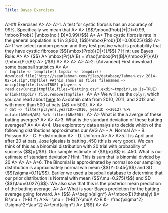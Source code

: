 ```yaml
---
Title: Bayes Exercises
---
```


A>## Exercises
A>
A>
A>1. A test for cystic fibrosis has an accuracy of 99%. Specifically we mean that 
A>
A>    {$$}\mbox{Prob}(+|D)=0.99, \mbox{Prob}(-|\mbox{no } D)=0.99{/$$}
A>
A>    The cystic fibrosis rate in the general population is 1 in 3,900, {$$}\mbox{Prob}(D)=0.00025{/$$}
A>
A>    If we select random person and they test postive what is probability that they have cysttic fibrosos {$$}\mbox{Prob}(D|+){/$$} ? Hint: use Bayes Rule: 
A>
A>    {$$}
A>    \mbox{Pr}(A|B)  =  \frac{\mbox{Pr}(B|A)\mbox{Pr}(A)}{\mbox{Pr}(B)}
A>    {/$$}
A>
A>
A>
A>
A>2. (Advanced) First download some basaball statistics
A>
A>    
    ```r
    tmpfile <- tempfile()
    tmpdir <- tempdir()
    download.file("http://seanlahman.com/files/database/lahman-csv_2014-02-14.zip",tmpfile)
    ##this shows us files
    filenames <- unzip(tmpfile,list=TRUE)
    players <- read.csv(unzip(tmpfile,files="Batting.csv",exdir=tmpdir),as.is=TRUE)
    unlink(tmpdir)
    file.remove(tmpfile)
    ```
A>
A>    We will use the `dplyr`, which you can read about  [here](http://cran.rstudio.com/web/packages/dplyr/vignettes/introduction.html) to 
A>obtain data from 2010, 2011, and 2012 and with more than 500 at bats (AB >= 500).
A>
A>    
    ```r
    dat <- filter(players,yearID>=2010, yearID <=2012) %>% mutate(AVG=H/AB) %>% filter(AB>500)
    ```
A>
A>    What is the a averge of these batting averges?
A>
A>
A>3. What is the standard deviation of these batting averages?
A>
A>
A>4. Use exploratory data analysis to decide which of the following distributions approximates our AVG
A>    - A. Normal
A>    - B. Poisson
A>    - C. F-distribution
A>    - D. Uniform
A>
A>
A>5. It is April and after 20 at bats, Jose Iglesias is batting .450 (this is very good). We can think of this as a binomial distribution with 20 trial with probability of success {$$}p{/$$}. Our sample estimate of {$$}p{/$$} is .450. What is our estimate of standard devitaion? Hint: This is sum that is binomial divided by 20
A>
A>
A>
A>6. The Binomial is approximated by normal so our sampling distribution is approximately normal wih mean {$$}Y=0.45{/$$} and SD {$$}\sigma=0.11{/$$}. Earlier we used a baseball database to determine that our prior distribution is Normal with mean {$$}\mu=0.275{/$$} and SD {$$}\tau=0.027{/$$}. We also saw that this is the posterior mean prediction of the batting average. 
A>
A>    What is your Bayes prediction for the batting average going forward.
A>    {$$}
A>\begin{align*}
A>\mbox{E}(\theta|y) &= B \mu + (1-B) Y\\
A>&= \mu + (1-B)(Y-\mu)\\
A>B &= \frac{\sigma^2}{\sigma^2+\tau^2}
A>\end{align*}
A>    {/$$}
A>
A>
